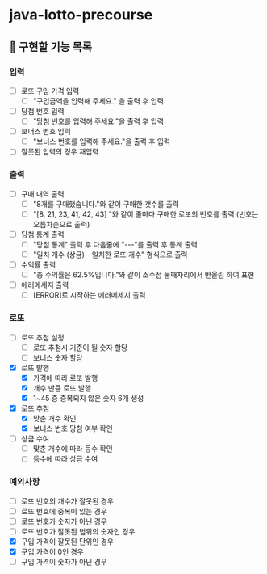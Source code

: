 # java-lotto-precourse

## 🎯 구현할 기능 목록

### 입력

- [ ] 로또 구입 가격 입력
    - [ ] "구입금액을 입력해 주세요." 을 출력 후 입력
- [ ] 당첨 번호 입력
    - [ ] "당첨 번호를 입력해 주세요."을 출력 후 입력
- [ ] 보너스 번호 입력
    - [ ] "보너스 번호를 입력해 주세요."을 출력 후 입력
- [ ] 잘못된 입력의 경우 재입력

### 출력

- [ ] 구매 내역 출력
    - [ ] "8개를 구매했습니다."와 같이 구매한 갯수를 출력
    - [ ] "[8, 21, 23, 41, 42, 43] "와 같이 줄마다 구매한 로또의 번호를 출력 (번호는 오름차순으로 출력)
- [ ] 당첨 통계 출력
    - [ ] "당첨 통계" 출력 후 다음줄에 "---"를 출력 후 통계 출력
    - [ ] "일치 개수 (상금) - 일치한 로또 개수" 형식으로 출력
- [ ] 수익률 출력
    - [ ] "총 수익률은 62.5%입니다."와 같이 소수점 둘째자리에서 반올림 하여 표현
- [ ] 에러메세지 출력
    - [ ] [ERROR]로 시작하는 에러메세지 출력

### 로또

- [ ] 로또 추첨 설정
    - [ ] 로또 추첨시 기준이 될 숫자 할당
    - [ ] 보너스 숫자 할당
- [X] 로또 발행
    - [X] 가격에 따라 로또 발행
    - [X] 개수 만큼 로또 발행
    - [X] 1~45 중 중복되지 않은 숫자 6개 생성
- [X] 로또 추첨
    - [X] 맞춘 개수 확인
    - [X] 보너스 번호 당첨 여부 확인
- [ ] 상금 수여
    - [ ] 맟춘 개수에 따라 등수 확인
    - [ ] 등수에 따라 상금 수여

### 예외사항

- [ ] 로또 번호의 개수가 잘못된 경우
- [ ] 로또 번호에 중복이 있는 경우
- [ ] 로또 번호가 숫자가 아닌 경우
- [ ] 로또 번호가 잘못된 범위의 숫자인 경우
- [X] 구입 가격이 잘못된 단위인 경우
- [X] 구입 가격이 0인 경우
- [ ] 구입 가격이 숫자가 아닌 경우